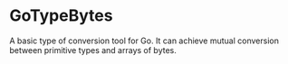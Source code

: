 GoTypeBytes
===========

A basic type of conversion tool for Go. It can achieve mutual conversion between primitive types and arrays of bytes.
